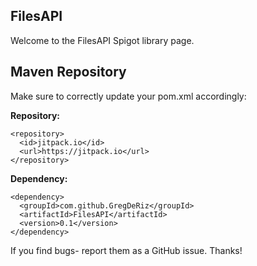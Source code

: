 FilesAPI
-

Welcome to the FilesAPI Spigot library page.

Maven Repository
-

Make sure to correctly update your pom.xml accordingly:

**Repository:**
```
<repository>
  <id>jitpack.io</id>
  <url>https://jitpack.io</url>
</repository>
```

**Dependency:**
```
<dependency>
  <groupId>com.github.GregDeRiz</groupId>
  <artifactId>FilesAPI</artifactId>
  <version>0.1</version>
</dependency>
```
If you find bugs- report them as a GitHub issue. Thanks!
